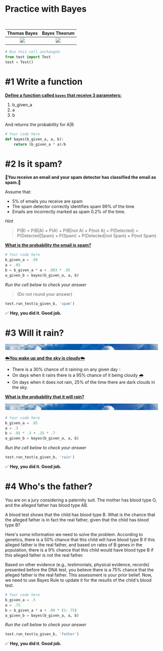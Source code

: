 
# Practice with Bayes

![]() ![]()


Thomas Bayes           |  Bayes Theorum
:-------------------------:|:-------------------------:
![](https://upload.wikimedia.org/wikipedia/commons/thumb/d/d4/Thomas_Bayes.gif/225px-Thomas_Bayes.gif)  |  ![](https://lh3.googleusercontent.com/proxy/0s1DMC6OW-58QzKUEEuVuhM3vW7aZivHikobieoN1vgMxSB-1qNbKdvcOsLd7G6UJE0iMKPPYYUeo1dgSHoT6HZtibPGrJXF3_NAjrI5uZPv2YJWJHmzPdZaq_uUnZs)


```python
# Run this cell unchanged.
from test import Test
test = Test()
```

# #1 Write a function

<u><b>Define a function called ```bayes``` that receive 3 parameters:</b></u>
1. b_given_a
2. a
3. b

And returns the probability for A|B


```python
# Your code here
def bayes(b_given_a, a, b):
    return (b_given_a * a)/b
```

# #2 Is it spam?

**📩You receive an email and your spam detector has classified the email as spam.📩** 

Assume that: 
- 5% of emails you receive are spam 
- The spam detector correctly identifies spam 99% of the time
- Emails are incorrectly marked as spam 0.2% of the time. 

*Hint*

>P(B) = P(B|A) × P(A) + P(B|not A) × P(not A) = P(Detected) = P(Detected|Spam) × P(Spam) + P(Detected|not Spam) × P(not Spam)

<u><b>What is the probability the email is spam?</b></u>


```python
# Your code here
b_given_a = .99
a = .05
b = b_given_a * a + .003 * .95
a_given_b = bayes(b_given_a, a, b)
```

*Run the cell below to check your answer*
>(Do not round your answer)


```python
test.run_test(a_given_b, 'spam')
```


✅ **Hey, you did it.  Good job.**


# #3 Will it rain?

<img src="images/clouds.png">

<u><b>☁️You wake up and the sky is cloudy☁️</b></u>

- There is a 30% chance of it raining on any given day 💧
- On days when it rains there is a 95% chance of it being cloudy 🌧️
- On days when it does not rain, 25% of the time there are dark clouds in the sky.

<u><b>What is the probability that it will rain?</b></u>

<img src="images/clouds.png">



```python
# Your code here
b_given_a = .95
a = .3
b = .95 * .3 + .25 * .7
a_given_b = bayes(b_given_a, a, b)
```

*Run the cell below to check your answer*


```python
test.run_test(a_given_b, 'rain')
```


✅ **Hey, you did it.  Good job.**


# #4 Who's the father?

You are on a jury considering a paternity suit.  The mother has blood type O, and the alleged father has blood type AB.

A blood test shows that the child has blood type B.   What is the chance that the alleged father is in fact the real father, given that the child has blood type B?

Here's some information we need to solve the problem.  According to genetics, there is a 50% chance that this child will have blood type B if this alleged father is the real father, and based on rates of B genes in the population, there is a 9% chance that this child would have blood type B if this alleged father is not the real father.

Based on other evidence (e.g., testimonials, physical evidence, records) presented before the DNA test, you believe there is a 75% chance that the alleged father is the real father.  This assessment is your prior belief.  Now, we need to use Bayes Rule to update it for the results of the child's blood test.


```python
# Your code here
b_given_a = .5
a = .75
b = b_given_a * a + .09 * (1-.75)
a_given_b = bayes(b_given_a, a, b)
```

*Run the cell below to check your answer*


```python
test.run_test(a_given_b, 'father')
```


✅ **Hey, you did it.  Good job.**

